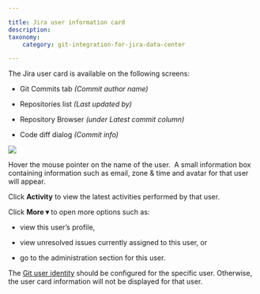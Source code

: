 ```yaml
---

title: Jira user information card
description:
taxonomy:
    category: git-integration-for-jira-data-center

---
```

The Jira user card is available on the following screens:

*   Git Commits tab _(Commit author name)_

*   Repositories list _(Last updated by)_

*   Repository Browser _(under Latest commit column)_

*   Code diff dialog _(Commit info)_


![](https://bigbrassband.atlassian.net/wiki/download/thumbnails/1930398841/jira-user-card-example.png?version=1&modificationDate=1630642908356&cacheVersion=1&api=v2&width=340&height=223)

Hover the mouse pointer on the name of the user.  A small information box containing information such as email, zone & time and avatar for that user will appear.

Click **Activity** to view the latest activities performed by that user.

Click **More ▾** to open more options such as:

*   view this user’s profile,

*   view unresolved issues currently assigned to this user, or

*   go to the administration section for this user.

<div class="bbb-callout bbb--note">
    <div class="irow">
    <div class="ilogobox">
        <span class="logoimg"></span>
    </div>
    <div class="imsgbox">
        The <a href='/git-integration-for-jira-data-center/git-user-identity-gij-self-managed/'>Git user identity</a> should be configured for the specific user. Otherwise, the user card information will not be displayed for that user.
    </div>
    </div>
</div>

